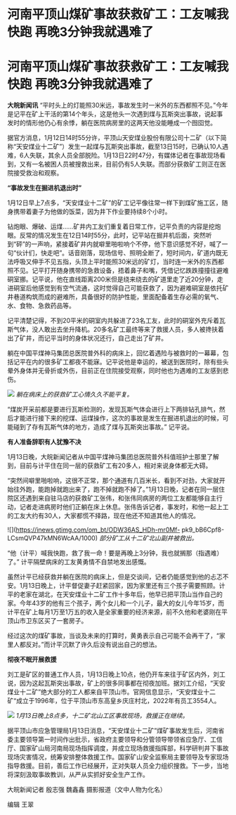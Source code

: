 # 河南平顶山煤矿事故获救矿工：工友喊我快跑 再晚3分钟我就遇难了

# 河南平顶山煤矿事故获救矿工：工友喊我快跑 再晚3分钟我就遇难了

**大皖新闻讯**
“平时头上的灯能照30米远，事故发生时一米外的东西都照不见。”今年是记平在矿上干活的第14个年头，这是他头一次遇到煤与瓦斯突出事故，说起事发时的情形他仍心有余悸，躺在医院病房里的这两天他没能睡成一个囫囵觉。

据官方消息，1月12日14时55分许，平顶山天安煤业股份有限公司十二矿（以下简称“天安煤业十二矿”）发生一起煤与瓦斯突出事故，截至13日15时，已确认10人遇难，6人失联，其余人员全部脱险。1月13日22时47分，有媒体记者在事故现场看到，又有一名被困人员被搜救出来，目前仍有5人失联。而部分获救矿工则正在医院接受救治和观察。

**“事故发生在掘进机退出时”**

1月12日早上7点多，“天安煤业十二矿”的矿工记平像往常一样下到煤矿施工区，随身携带着妻子为他做的饭菜，因为井下作业要持续8个小时。

钻炮眼、爆破、运煤……矿井内工友们重复着日常工作，记平负责的内容是挖炮眼。反常的情况发生在12日14时55分，此时，记平站在掘井机后面，突然听到“砰”的一声响，紧接着矿井内就噼里啪啦响个不停，他下意识感觉不好，喊了一句“伙计们，快走吧”。话音刚落，现场信号、照明全断了，短时间内，矿道内既无法呼吸又伸手不见五指，头顶上平时能照30米远的矿灯，当时连一米外的东西都照不见。记平打开随身携带的急救设备，捂着鼻子和嘴，凭借记忆跌跌撞撞往避难硐室挪。记平说，他在直线距离200米但是绕来绕去的矿道里走了近20分钟，走进硐室后他感觉到有空气流通，这时觉得自己可能获救了，因为避难硐室是依托矿井巷道构筑而成的避难所，具备很好的防护性能，里面配备着生存必需的氧气、水、食物、急救药品等。

记平清楚记得，不到20平米的硐室内共躲进了23名工友，此时的硐室外充斥着瓦斯气体，没人敢出去坐升降机。20多名矿工最终等来了救援人员，多人被搀扶着出了矿井，而记平当时的身体状况还行，自己走出了矿井。

躺在中国平煤神马集团总医院普外科的病床上，回忆着遇险与被救时的一幕幕，包括记平在内的很多矿工都夜不能寐。记平说他是幸运的，被送到医院时，除有些头晕外身体并无骨折或外伤，目前正在住院接受观察，同时他也为遇难的工友感到悲伤。

![](https://inews.gtimg.com/om_bt/Orru2gMdGhvo5jKyYBxcm8OsNIv_vLSgt7M7V3Wzx7NY4AA/1000)
_躺在病床上的获救矿工心情久久不能平复。_

“煤炭开采前都是要进行瓦斯检测的，发现瓦斯气体会进行上下两排钻孔排气，然后才能进行接下来的挖煤、运煤操作，这次的事故是发生在掘进机退出的时候，可能碰到了存有瓦斯气体的地方，造成了煤与瓦斯突出事故。”
记平说。

**有人准备辞职有人犹豫不决**

1月13日晚，大皖新闻记者从中国平煤神马集团总医院普外科值班护士那里了解到，目前与计平住在同一层的获救矿工有20多人，相对来说身体都无大碍。

“突然间噼里啪啦响，这很不正常，那个通道有几百米长，看到不对劲，大家就开始往外跑，能跑掉就跑出来了，跑不掉就跑不掉了。”1月13日晚，记者在同一层住院区还遇到来自驻马店的获救矿工张伟，和张伟同病房的两位工友都能够自主行动，记者走进病房时他们正躺在床上休息。张伟告诉记者，事发时，和他一起上工的工友大约有30人，大家都慌不择路，现在他还不知道其他人的情况。

![](https://inews.gtimg.com/om_bt/ODW36AS_HDh-mr0Mf-
pk9_bB6Cpf8-LCsmQVP47kMN6WcAA/1000) _部分矿工从十二矿北山副井被救出。_

“他（计平）喊我快跑，救了我一命！要是再晚上3分钟，我也就搁那（指遇难）了。” 计平隔壁病床的工友黄勇情不自禁地发出感慨。

虽然计平已经获救并躺在医院的病床上，但是交谈间，记者仍能感觉到他的忐忑不安。1月13日晚上，计平督促妻子赶紧回家，因为家里还有三个孩子需要照顾。计平的老家在湖北，在天安煤业十二矿工作十多年后，他早已把平顶山当作自己的家。今年43岁的他有三个孩子，两个女儿和一个儿子，最大的女儿今年15岁，而计平在矿上每月1万至1万五的收入是全家重要的经济来源，前不久他和老婆刚在平顶山市卫东区买了一套房子。

经过这次的煤矿事故，当谈及未来的打算时，黄勇表示自己可能不会再干了，“家里人都反对。”而计平沉默了许久后没有说出自己的想法。

**彻夜不眠开展救援**

刘工是矿区的普通工作人员，1月13日晚上10点，他仍开车来往于矿区内外，刘工说，因为这起瓦斯突出事故，矿上的很多同事都在彻夜加班。据刘工介绍，“天安煤业十二矿”绝大部分的工人都来自平顶山市。官网信息显示，“天安煤业十二矿“成立于1996年，位于平顶山市东高皇乡庆庄村北，2022年有员工3554人。

![](https://inews.gtimg.com/om_bt/OJwKao2rFGxIIc9Bg1CLCOsqfpwBBxzqDFCrLWYeHdJCMAA/1000)
_1月13日晚上8点多，十二矿北山工区事故现场，救援正在继续。_

据平顶山市应急管理局1月13日消息，“天安煤业十二矿”煤矿事故发生后，河南省委主要领导第一时间作出批示，省政府主要领导和分管领导带领省应急厅、工信厅、国家矿山局河南局现场指挥调度，并成立现场救援指挥部，科学研判井下事故现场灾害情况，统筹安排整体救援工作。国家矿山安全监察局主要领导及专家现场指导救援。目前，善后工作已经展开，正对失联人员全力组织搜救。下一步，当地将深刻汲取事故教训，从严从实抓好安全生产工作。

大皖新闻记者 殷志强 魏鑫鑫 摄影报道（文中人物为化名）

编辑 王翠

